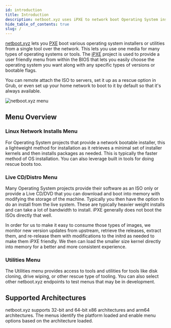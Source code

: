 ```yaml
---
id: introduction
title: Introduction
description: netboot.xyz uses iPXE to network boot Operating System installers and utilities from an easy to use menu."
hide_table_of_contents: true
slug: /
---
```


[netboot.xyz](http://netboot.xyz) lets you [PXE](https://en.wikipedia.org/wiki/Preboot_Execution_Environment) boot various operating system installers or utilities from a single tool over the network. This lets you use one media for many types of operating systems or tools. The [iPXE](http://ipxe.org/) project is used to provide a user friendly menu from within the BIOS that lets you easily choose the operating system you want along with any specific types of versions or bootable flags.

You can remote attach the ISO to servers, set it up as a rescue option in Grub, or even set up your home network to boot to it by default so that it's always available.

![netboot.xyz menu](../static/img/netboot.xyz.gif)

## Menu Overview

### Linux Network Installs Menu

For Operating System projects that provide a network bootable installer, this a lightweight method for installation as it retrieves a minimal set of installer kernels and then installs packages as needed. This is typically the faster method of OS installation. You can also leverage built in tools for doing rescue boots too.

### Live CD/Distro Menu

Many Operating System projects provide their software as an ISO only or provide a Live CD/DVD that you can download and boot into memory with modifying the storage of the machine. Typically you then have the option to do an install from the live system.  These are typically heavier weight installs and can take a lot of bandwidth to install. iPXE generally does not boot the ISOs directly that well.

In order for us to make it easy to consume those types of images, we monitor new version updates from upstream, retrieve the releases, extract them, and re-release them with modifications to the initrd as needed to make them iPXE friendly. We then can load the smaller size kernel directly into memory for a better and more consistent experience.

### Utilities Menu

The Utilities menu provides access to tools and utilities for tools like disk cloning, drive wiping, or other rescue type of tooling. You can also select other netboot.xyz endpoints to test menus that may be in development.

## Supported Architectures

netboot.xyz supports 32-bit and 64-bit x86 architectures and arm64 architectures. The menus identify the platform loaded and enable menu options based on the architecture loaded.
